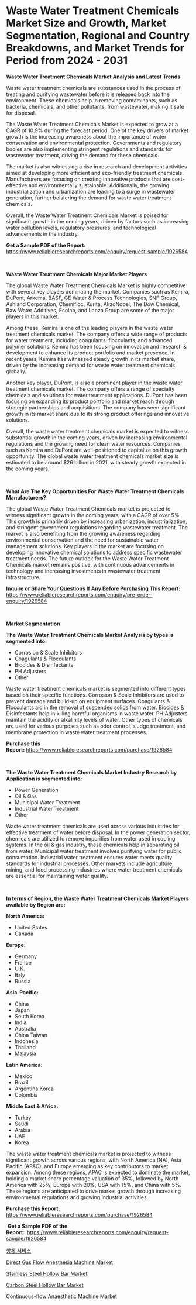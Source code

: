 <p><h1>Waste Water Treatment Chemicals Market Size and Growth, Market Segmentation, Regional and Country Breakdowns, and Market Trends for Period from 2024 -  2031</h1></p><p><strong>Waste Water Treatment Chemicals Market Analysis and Latest Trends</strong></p>
<p><p>Waste water treatment chemicals are substances used in the process of treating and purifying wastewater before it is released back into the environment. These chemicals help in removing contaminants, such as bacteria, chemicals, and other pollutants, from wastewater, making it safe for disposal.</p><p>The Waste Water Treatment Chemicals Market is expected to grow at a CAGR of 10.9% during the forecast period. One of the key drivers of market growth is the increasing awareness about the importance of water conservation and environmental protection. Governments and regulatory bodies are also implementing stringent regulations and standards for wastewater treatment, driving the demand for these chemicals.</p><p>The market is also witnessing a rise in research and development activities aimed at developing more efficient and eco-friendly treatment chemicals. Manufacturers are focusing on creating innovative products that are cost-effective and environmentally sustainable. Additionally, the growing industrialization and urbanization are leading to a surge in wastewater generation, further bolstering the demand for waste water treatment chemicals.</p><p>Overall, the Waste Water Treatment Chemicals Market is poised for significant growth in the coming years, driven by factors such as increasing water pollution levels, regulatory pressures, and technological advancements in the industry.</p></p>
<p><strong>Get a Sample PDF of the Report:&nbsp;</strong> <a href="https://www.reliableresearchreports.com/enquiry/request-sample/1926584">https://www.reliableresearchreports.com/enquiry/request-sample/1926584</a></p>
<p>&nbsp;</p>
<p><strong>Waste Water Treatment Chemicals Major Market Players</strong></p>
<p><p>The global Waste Water Treatment Chemicals Market is highly competitive with several key players dominating the market. Companies such as Kemira, DuPont, Arkema, BASF, GE Water & Process Technologies, SNF Group, Ashland Corporation, Chemifloc, Kurita, AkzoNobel, The Dow Chemical, Baw Water Additives, Ecolab, and Lonza Group are some of the major players in this market.</p><p>Among these, Kemira is one of the leading players in the waste water treatment chemicals market. The company offers a wide range of products for water treatment, including coagulants, flocculants, and advanced polymer solutions. Kemira has been focusing on innovation and research & development to enhance its product portfolio and market presence. In recent years, Kemira has witnessed steady growth in its market share, driven by the increasing demand for waste water treatment chemicals globally.</p><p>Another key player, DuPont, is also a prominent player in the waste water treatment chemicals market. The company offers a range of specialty chemicals and solutions for water treatment applications. DuPont has been focusing on expanding its product portfolio and market reach through strategic partnerships and acquisitions. The company has seen significant growth in its market share due to its strong product offerings and innovative solutions.</p><p>Overall, the waste water treatment chemicals market is expected to witness substantial growth in the coming years, driven by increasing environmental regulations and the growing need for clean water resources. Companies such as Kemira and DuPont are well-positioned to capitalize on this growth opportunity. The global waste water treatment chemicals market size is estimated to be around $26 billion in 2021, with steady growth expected in the coming years.</p></p>
<p>&nbsp;</p>
<p><strong>What Are The Key Opportunities For Waste Water Treatment Chemicals Manufacturers?</strong></p>
<p><p>The global Waste Water Treatment Chemicals market is projected to witness significant growth in the coming years, with a CAGR of over 5%. This growth is primarily driven by increasing urbanization, industrialization, and stringent government regulations regarding wastewater treatment. The market is also benefiting from the growing awareness regarding environmental conservation and the need for sustainable water management solutions. Key players in the market are focusing on developing innovative chemical solutions to address specific wastewater treatment needs. The future outlook for the Waste Water Treatment Chemicals market remains positive, with continuous advancements in technology and increasing investments in wastewater treatment infrastructure.</p></p>
<p><strong>Inquire or Share Your Questions If Any Before Purchasing This Report:</strong> <a href="https://www.reliableresearchreports.com/enquiry/pre-order-enquiry/1926584">https://www.reliableresearchreports.com/enquiry/pre-order-enquiry/1926584</a></p>
<p>&nbsp;</p>
<p><strong>Market Segmentation</strong></p>
<p><strong>The Waste Water Treatment Chemicals Market Analysis by types is segmented into:</strong></p>
<p><ul><li>Corrosion & Scale Inhibitors</li><li>Coagulants & Flocculants</li><li>Biocides & Disinfectants</li><li>PH Adjusters</li><li>Other</li></ul></p>
<p><p>Waste water treatment chemicals market is segmented into different types based on their specific functions. Corrosion & Scale Inhibitors are used to prevent damage and build-up on equipment surfaces. Coagulants & Flocculants aid in the removal of suspended solids from water. Biocides & Disinfectants help in killing harmful organisms in waste water. PH Adjusters maintain the acidity or alkalinity levels of water. Other types of chemicals are used for various purposes such as odor control, sludge treatment, and membrane protection in waste water treatment processes.</p></p>
<p><strong>Purchase this Report:&nbsp;</strong><a href="https://www.reliableresearchreports.com/purchase/1926584">https://www.reliableresearchreports.com/purchase/1926584</a></p>
<p>&nbsp;</p>
<p><strong>The Waste Water Treatment Chemicals Market Industry Research by Application is segmented into:</strong></p>
<p><ul><li>Power Generation</li><li>Oil & Gas</li><li>Municipal Water Treatment</li><li>Industrial Water Treatment</li><li>Other</li></ul></p>
<p><p>Waste water treatment chemicals are used across various industries for effective treatment of water before disposal. In the power generation sector, chemicals are utilized to remove impurities from water used in cooling systems. In the oil & gas industry, these chemicals help in separating oil from water. Municipal water treatment involves purifying water for public consumption. Industrial water treatment ensures water meets quality standards for industrial processes. Other markets include agriculture, mining, and food processing industries where water treatment chemicals are essential for maintaining water quality.</p></p>
<p>&nbsp;</p>
<p><strong>In terms of Region, the Waste Water Treatment Chemicals Market Players available by Region are:</strong></p>
<p>
    <p> <strong> North America: </strong>
        <ul>
            <li>United States</li>
            <li>Canada</li>
        </ul>
        </p> 
    <p> <strong> Europe: </strong>
        <ul>
            <li>Germany</li>
            <li>France</li>
            <li>U.K.</li>
            <li>Italy</li>
            <li>Russia</li>
        </ul>
        </p> 
    <p> <strong> Asia-Pacific: </strong>
        <ul>
            <li>China</li>
            <li>Japan</li>
            <li>South Korea</li>
            <li>India</li>
            <li>Australia</li>
            <li>China Taiwan</li>
            <li>Indonesia</li>
            <li>Thailand</li>
            <li>Malaysia</li>
        </ul>
        </p> 
    <p> <strong> Latin America: </strong>
        <ul>
            <li>Mexico</li>
            <li>Brazil</li>
            <li>Argentina Korea</li>
            <li>Colombia</li>
        </ul>
        </p> 
    <p> <strong> Middle East & Africa: </strong>
        <ul>
            <li>Turkey</li>
            <li>Saudi</li>
            <li>Arabia</li>
            <li>UAE</li>
            <li>Korea</li>
        </ul>
    </p>
    </p>
<p><p>The waste water treatment chemicals market is projected to witness significant growth across various regions, with North America (NA), Asia Pacific (APAC), and Europe emerging as key contributors to market expansion. Among these regions, APAC is expected to dominate the market, holding a market share percentage valuation of 35%, followed by North America with 25%, Europe with 20%, USA with 15%, and China with 5%. These regions are anticipated to drive market growth through increasing environmental regulations and growing industrial activities.</p></p>
<p><strong>Purchase this Report: </strong><a href="https://www.reliableresearchreports.com/purchase/1926584">https://www.reliableresearchreports.com/purchase/1926584</a></p>
<p>&nbsp;<strong>Get a Sample PDF of the Report:&nbsp;&nbsp;</strong><a href="https://www.reliableresearchreports.com/enquiry/request-sample/1926584">https://www.reliableresearchreports.com/enquiry/request-sample/1926584</a></p>
<p><strong></strong></p>
<p><p><a href="https://medium.com/@stephenstevens11/%ED%95%AD%EC%B2%B4-%EC%84%9C%EB%B9%84%EC%8A%A4-%EC%8B%9C%EC%9E%A5-%EA%B7%9C%EB%AA%A8-%EB%B0%8F-%EC%8B%9C%EC%9E%A5-%EB%8F%99%ED%96%A5-%EC%A0%84%EC%B2%B4-%EC%82%B0%EC%97%85-%EA%B0%9C%EC%9A%94-2024%EB%85%84%EB%B6%80%ED%84%B0-2031%EB%85%84%EA%B9%8C%EC%A7%80-222702079093">항체 서비스</a></p><p><a href="https://thundering-castanet-c65.notion.site/Direct-Gas-Flow-Anesthesia-Machine-Market-Size-Growing-and-Forecasted-for-period-from-2024-2031-an-4a9de3bd3a88452a9697e1b0c648e5cb">Direct Gas Flow Anesthesia Machine Market</a></p><p><a href="https://view.publitas.com/reportprime-1/stainless-steel-hollow-bar-market-research-report-the-key-to-successful-business-strategy-forecasted-for-period-from-2024-2031/">Stainless Steel Hollow Bar Market</a></p><p><a href="https://view.publitas.com/reportprime-1/carbon-steel-hollow-bar-market-offers-provide-insightful-data-for-the-time-period-from-2024-to-2031-and-also-provide-analysis-based-on-application-type-and-region/">Carbon Steel Hollow Bar Market</a></p><p><a href="https://bubble-tree-ea4.notion.site/Continuous-flow-Anaesthetic-Machine-Market-Dynamics-2024-2031-Also-about-Its-Market-Trends-Project-580578bb12b346ea822f94f39083d57a">Continuous-flow Anaesthetic Machine Market</a></p></p>